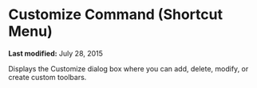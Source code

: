 
# Customize Command (Shortcut Menu)

 **Last modified:** July 28, 2015

Displays the Customize dialog box where you can add, delete, modify, or create custom toolbars.
